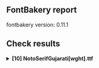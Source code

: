 ## FontBakery report

fontbakery version: 0.11.1

<h2>Check results</h2><details><summary><b>[10] NotoSerifGujarati[wght].ttf</b></summary><div><details><summary>💔 <b>ERROR:</b> Check Google Fonts glyph coverage. (<a href="https://font-bakery.readthedocs.io/en/stable/fontbakery/profiles/googlefonts.html#com.google.fonts/check/glyph_coverage">com.google.fonts/check/glyph_coverage</a>)</summary><div>


* 💔 **ERROR** Failed with ImportError: cannot import name 'unicodes_per_glyphset' from 'glyphsets.definitions' (/home/runner/work/gujarati/gujarati/venv/lib/python3.11/site-packages/glyphsets/definitions/__init__.py)
```
  File "/home/runner/work/gujarati/gujarati/venv/lib/python3.11/site-packages/fontbakery/checkrunner.py", line 170, in _exec_check
    results.extend(list(result))
                   ^^^^^^^^^^^^
  File "/home/runner/work/gujarati/gujarati/venv/lib/python3.11/site-packages/fontbakery/profiles/googlefonts.py", line 1076, in com_google_fonts_check_glyph_coverage
    glyphsets_fulfilled = get_glyphsets_fulfilled(ttFont)
                          ^^^^^^^^^^^^^^^^^^^^^^^^^^^^^^^
  File "/home/runner/work/gujarati/gujarati/venv/lib/python3.11/site-packages/fontbakery/profiles/googlefonts_conditions.py", line 748, in get_glyphsets_fulfilled
    from glyphsets.definitions import unicodes_per_glyphset, glyphset_definitions

``` [code: failed-check]
</div></details><details><summary>💔 <b>ERROR:</b> Shapes languages in all GF glyphsets. (<a href="https://font-bakery.readthedocs.io/en/stable/fontbakery/profiles/googlefonts.html#com.google.fonts/check/glyphsets/shape_languages">com.google.fonts/check/glyphsets/shape_languages</a>)</summary><div>


* 💔 **ERROR** Failed with ImportError: cannot import name 'unicodes_per_glyphset' from 'glyphsets.definitions' (/home/runner/work/gujarati/gujarati/venv/lib/python3.11/site-packages/glyphsets/definitions/__init__.py)
```
  File "/home/runner/work/gujarati/gujarati/venv/lib/python3.11/site-packages/fontbakery/checkrunner.py", line 170, in _exec_check
    results.extend(list(result))
                   ^^^^^^^^^^^^
  File "/home/runner/work/gujarati/gujarati/venv/lib/python3.11/site-packages/fontbakery/profiles/googlefonts.py", line 3543, in com_google_fonts_check_glyphsets_shape_languages
    glyphsets_fulfilled = get_glyphsets_fulfilled(ttFont)
                          ^^^^^^^^^^^^^^^^^^^^^^^^^^^^^^^
  File "/home/runner/work/gujarati/gujarati/venv/lib/python3.11/site-packages/fontbakery/profiles/googlefonts_conditions.py", line 748, in get_glyphsets_fulfilled
    from glyphsets.definitions import unicodes_per_glyphset, glyphset_definitions

``` [code: failed-check]
</div></details><details><summary>🔥 <b>FAIL:</b> Version number has increased since previous release on Google Fonts? (<a href="https://font-bakery.readthedocs.io/en/stable/fontbakery/profiles/googlefonts.html#com.google.fonts/check/version_bump">com.google.fonts/check/version_bump</a>)</summary><div>


* 🔥 **FAIL** Version number 2.106 is equal to version on **Google Fonts**.
* 🔥 **FAIL** Version number 2.106 is equal to version on google/fonts **GitHub repo**.
</div></details><details><summary>🔥 <b>FAIL:</b> Noto fonts must have an ARTICLE.en_us.html file (<a href="https://font-bakery.readthedocs.io/en/stable/fontbakery/profiles/googlefonts.html#com.google.fonts/check/description/noto_has_article">com.google.fonts/check/description/noto_has_article</a>)</summary><div>


* 🔥 **FAIL** This is a Noto font but it lacks an ARTICLE.en_us.html file [code: missing-article]
</div></details><details><summary>⚠ <b>WARN:</b> Check for codepoints not covered by METADATA subsets. (<a href="https://font-bakery.readthedocs.io/en/stable/fontbakery/profiles/googlefonts.html#com.google.fonts/check/metadata/unreachable_subsetting">com.google.fonts/check/metadata/unreachable_subsetting</a>)</summary><div>


* ⚠ **WARN** The following codepoints supported by the font are not covered by
    any subsets defined in the font's metadata file, and will never
    be served. You can solve this by either manually adding additional
    subset declarations to METADATA.pb, or by editing the glyphset
    definitions.

 * U+02C7 CARON: try adding one of: tifinagh, canadian-aboriginal, yi
 * U+02C9 MODIFIER LETTER MACRON: not included in any glyphset definition
 * U+02D8 BREVE: try adding one of: canadian-aboriginal, yi
 * U+02D9 DOT ABOVE: try adding one of: canadian-aboriginal, yi
 * U+02DB OGONEK: try adding one of: canadian-aboriginal, yi
 * U+02DD DOUBLE ACUTE ACCENT: not included in any glyphset definition
 * U+0302 COMBINING CIRCUMFLEX ACCENT: try adding one of: coptic, cherokee, tifinagh, math
 * U+0306 COMBINING BREVE: try adding one of: old-permic, tifinagh
 * U+0307 COMBINING DOT ABOVE: try adding one of: coptic, tai-le, tifinagh, syriac, canadian-aboriginal, malayalam, old-permic, math
 * U+030A COMBINING RING ABOVE: try adding syriac
 * U+030B COMBINING DOUBLE ACUTE ACCENT: try adding one of: osage, cherokee
 * U+030C COMBINING CARON: try adding one of: cherokee, tai-le
 * U+0312 COMBINING TURNED COMMA ABOVE: not included in any glyphset definition
 * U+0326 COMBINING COMMA BELOW: not included in any glyphset definition
 * U+0327 COMBINING CEDILLA: not included in any glyphset definition
 * U+0328 COMBINING OGONEK: not included in any glyphset definition
 * U+2010 HYPHEN: try adding one of: cham, syloti-nagri, coptic, kharoshthi, sora-sompeng, yi, armenian, lisu, hebrew, kaithi, kayah-li, sundanese, arabic

Or you can add the above codepoints to one of the subsets supported by the font: `cyrillic-ext`, `greek-ext`, `gujarati`, `latin`, `latin-ext` [code: unreachable-subsetting]
</div></details><details><summary>⚠ <b>WARN:</b> Ensure fonts have ScriptLangTags declared on the 'meta' table. (<a href="https://font-bakery.readthedocs.io/en/stable/fontbakery/profiles/googlefonts.html#com.google.fonts/check/meta/script_lang_tags">com.google.fonts/check/meta/script_lang_tags</a>)</summary><div>


* ⚠ **WARN** This font file does not have a 'meta' table. [code: lacks-meta-table]
</div></details><details><summary>⚠ <b>WARN:</b> Check that legacy accents aren't used in composite glyphs. (<a href="https://font-bakery.readthedocs.io/en/stable/fontbakery/profiles/universal.html#com.google.fonts/check/legacy_accents">com.google.fonts/check/legacy_accents</a>)</summary><div>


* ⚠ **WARN** Glyph "Aacute" has a legacy accent component  (acute). It needs to be replaced by a combining mark. [code: legacy-accents-component]
* ⚠ **WARN** Glyph "Abreve" has a legacy accent component  (breve). It needs to be replaced by a combining mark. [code: legacy-accents-component]
* ⚠ **WARN** Glyph "Acircumflex" has a legacy accent component  (circumflex). It needs to be replaced by a combining mark. [code: legacy-accents-component]
* ⚠ **WARN** Glyph "Adieresis" has a legacy accent component  (dieresis). It needs to be replaced by a combining mark. [code: legacy-accents-component]
* ⚠ **WARN** Glyph "Agrave" has a legacy accent component  (grave). It needs to be replaced by a combining mark. [code: legacy-accents-component]
* ⚠ **WARN** Glyph "Aogonek" has a legacy accent component  (ogonek). It needs to be replaced by a combining mark. [code: legacy-accents-component]
* ⚠ **WARN** Glyph "Atilde" has a legacy accent component  (tilde). It needs to be replaced by a combining mark. [code: legacy-accents-component]
* ⚠ **WARN** Glyph "Cacute" has a legacy accent component  (acute). It needs to be replaced by a combining mark. [code: legacy-accents-component]
* ⚠ **WARN** Glyph "Ccaron" has a legacy accent component  (caron). It needs to be replaced by a combining mark. [code: legacy-accents-component]
* ⚠ **WARN** Glyph "Cdotaccent" has a legacy accent component  (dotaccent). It needs to be replaced by a combining mark. [code: legacy-accents-component]
* ⚠ **WARN** Glyph "Dcaron" has a legacy accent component  (caron). It needs to be replaced by a combining mark. [code: legacy-accents-component]
* ⚠ **WARN** Glyph "Eacute" has a legacy accent component  (acute). It needs to be replaced by a combining mark. [code: legacy-accents-component]
* ⚠ **WARN** Glyph "Ecaron" has a legacy accent component  (caron). It needs to be replaced by a combining mark. [code: legacy-accents-component]
* ⚠ **WARN** Glyph "Ecircumflex" has a legacy accent component  (circumflex). It needs to be replaced by a combining mark. [code: legacy-accents-component]
* ⚠ **WARN** Glyph "Edieresis" has a legacy accent component  (dieresis). It needs to be replaced by a combining mark. [code: legacy-accents-component]
* ⚠ **WARN** Glyph "Edotaccent" has a legacy accent component  (dotaccent). It needs to be replaced by a combining mark. [code: legacy-accents-component]
* ⚠ **WARN** Glyph "Egrave" has a legacy accent component  (grave). It needs to be replaced by a combining mark. [code: legacy-accents-component]
* ⚠ **WARN** Glyph "Gbreve" has a legacy accent component  (breve). It needs to be replaced by a combining mark. [code: legacy-accents-component]
* ⚠ **WARN** Glyph "Gdotaccent" has a legacy accent component  (dotaccent). It needs to be replaced by a combining mark. [code: legacy-accents-component]
* ⚠ **WARN** Glyph "Iacute" has a legacy accent component  (acute). It needs to be replaced by a combining mark. [code: legacy-accents-component]
* ⚠ **WARN** Glyph "Icircumflex" has a legacy accent component  (circumflex). It needs to be replaced by a combining mark. [code: legacy-accents-component]
* ⚠ **WARN** Glyph "Idieresis" has a legacy accent component  (dieresis). It needs to be replaced by a combining mark. [code: legacy-accents-component]
* ⚠ **WARN** Glyph "Idotaccent" has a legacy accent component  (dotaccent). It needs to be replaced by a combining mark. [code: legacy-accents-component]
* ⚠ **WARN** Glyph "Igrave" has a legacy accent component  (grave). It needs to be replaced by a combining mark. [code: legacy-accents-component]
* ⚠ **WARN** Glyph "Lacute" has a legacy accent component  (acute). It needs to be replaced by a combining mark. [code: legacy-accents-component]
* ⚠ **WARN** Glyph "Nacute" has a legacy accent component  (acute). It needs to be replaced by a combining mark. [code: legacy-accents-component]
* ⚠ **WARN** Glyph "Ncaron" has a legacy accent component  (caron). It needs to be replaced by a combining mark. [code: legacy-accents-component]
* ⚠ **WARN** Glyph "Ntilde" has a legacy accent component  (tilde). It needs to be replaced by a combining mark. [code: legacy-accents-component]
* ⚠ **WARN** Glyph "Oacute" has a legacy accent component  (acute). It needs to be replaced by a combining mark. [code: legacy-accents-component]
* ⚠ **WARN** Glyph "Ocircumflex" has a legacy accent component  (circumflex). It needs to be replaced by a combining mark. [code: legacy-accents-component]
* ⚠ **WARN** Glyph "Odieresis" has a legacy accent component  (dieresis). It needs to be replaced by a combining mark. [code: legacy-accents-component]
* ⚠ **WARN** Glyph "Ograve" has a legacy accent component  (grave). It needs to be replaced by a combining mark. [code: legacy-accents-component]
* ⚠ **WARN** Glyph "Ohungarumlaut" has a legacy accent component  (hungarumlaut). It needs to be replaced by a combining mark. [code: legacy-accents-component]
* ⚠ **WARN** Glyph "Otilde" has a legacy accent component  (tilde). It needs to be replaced by a combining mark. [code: legacy-accents-component]
* ⚠ **WARN** Glyph "Racute" has a legacy accent component  (acute). It needs to be replaced by a combining mark. [code: legacy-accents-component]
* ⚠ **WARN** Glyph "Rcaron" has a legacy accent component  (caron). It needs to be replaced by a combining mark. [code: legacy-accents-component]
* ⚠ **WARN** Glyph "Sacute" has a legacy accent component  (acute). It needs to be replaced by a combining mark. [code: legacy-accents-component]
* ⚠ **WARN** Glyph "Scaron" has a legacy accent component  (caron). It needs to be replaced by a combining mark. [code: legacy-accents-component]
* ⚠ **WARN** Glyph "Scedilla" has a legacy accent component  (cedilla). It needs to be replaced by a combining mark. [code: legacy-accents-component]
* ⚠ **WARN** Glyph "Tcaron" has a legacy accent component  (caron). It needs to be replaced by a combining mark. [code: legacy-accents-component]
* ⚠ **WARN** Glyph "Uacute" has a legacy accent component  (acute). It needs to be replaced by a combining mark. [code: legacy-accents-component]
* ⚠ **WARN** Glyph "Ubreve" has a legacy accent component  (breve). It needs to be replaced by a combining mark. [code: legacy-accents-component]
* ⚠ **WARN** Glyph "Ucircumflex" has a legacy accent component  (circumflex). It needs to be replaced by a combining mark. [code: legacy-accents-component]
* ⚠ **WARN** Glyph "Udieresis" has a legacy accent component  (dieresis). It needs to be replaced by a combining mark. [code: legacy-accents-component]
* ⚠ **WARN** Glyph "Ugrave" has a legacy accent component  (grave). It needs to be replaced by a combining mark. [code: legacy-accents-component]
* ⚠ **WARN** Glyph "Uhungarumlaut" has a legacy accent component  (hungarumlaut). It needs to be replaced by a combining mark. [code: legacy-accents-component]
* ⚠ **WARN** Glyph "Uring" has a legacy accent component  (ring). It needs to be replaced by a combining mark. [code: legacy-accents-component]
* ⚠ **WARN** Glyph "Wacute" has a legacy accent component  (acute). It needs to be replaced by a combining mark. [code: legacy-accents-component]
* ⚠ **WARN** Glyph "Wcircumflex" has a legacy accent component  (circumflex). It needs to be replaced by a combining mark. [code: legacy-accents-component]
* ⚠ **WARN** Glyph "Wdieresis" has a legacy accent component  (dieresis). It needs to be replaced by a combining mark. [code: legacy-accents-component]
* ⚠ **WARN** Glyph "Wgrave" has a legacy accent component  (grave). It needs to be replaced by a combining mark. [code: legacy-accents-component]
* ⚠ **WARN** Glyph "Yacute" has a legacy accent component  (acute). It needs to be replaced by a combining mark. [code: legacy-accents-component]
* ⚠ **WARN** Glyph "Ycircumflex" has a legacy accent component  (circumflex). It needs to be replaced by a combining mark. [code: legacy-accents-component]
* ⚠ **WARN** Glyph "Ydieresis" has a legacy accent component  (dieresis). It needs to be replaced by a combining mark. [code: legacy-accents-component]
* ⚠ **WARN** Glyph "Ygrave" has a legacy accent component  (grave). It needs to be replaced by a combining mark. [code: legacy-accents-component]
* ⚠ **WARN** Glyph "Zacute" has a legacy accent component  (acute). It needs to be replaced by a combining mark. [code: legacy-accents-component]
* ⚠ **WARN** Glyph "Zcaron" has a legacy accent component  (caron). It needs to be replaced by a combining mark. [code: legacy-accents-component]
* ⚠ **WARN** Glyph "Zdotaccent" has a legacy accent component  (dotaccent). It needs to be replaced by a combining mark. [code: legacy-accents-component]
* ⚠ **WARN** Glyph "aacute" has a legacy accent component  (acute). It needs to be replaced by a combining mark. [code: legacy-accents-component]
* ⚠ **WARN** Glyph "abreve" has a legacy accent component  (breve). It needs to be replaced by a combining mark. [code: legacy-accents-component]
* ⚠ **WARN** Glyph "acircumflex" has a legacy accent component  (circumflex). It needs to be replaced by a combining mark. [code: legacy-accents-component]
* ⚠ **WARN** Glyph "acutecomb" has a legacy accent component  (acute). It needs to be replaced by a combining mark. [code: legacy-accents-component]
* ⚠ **WARN** Glyph "adieresis" has a legacy accent component  (dieresis). It needs to be replaced by a combining mark. [code: legacy-accents-component]
* ⚠ **WARN** Glyph "agrave" has a legacy accent component  (grave). It needs to be replaced by a combining mark. [code: legacy-accents-component]
* ⚠ **WARN** Glyph "aogonek" has a legacy accent component  (ogonek). It needs to be replaced by a combining mark. [code: legacy-accents-component]
* ⚠ **WARN** Glyph "aring" has a legacy accent component  (ring). It needs to be replaced by a combining mark. [code: legacy-accents-component]
* ⚠ **WARN** Glyph "atilde" has a legacy accent component  (tilde). It needs to be replaced by a combining mark. [code: legacy-accents-component]
* ⚠ **WARN** Glyph "uni0306" has a legacy accent component  (breve). It needs to be replaced by a combining mark. [code: legacy-accents-component]
* ⚠ **WARN** Glyph "cacute" has a legacy accent component  (acute). It needs to be replaced by a combining mark. [code: legacy-accents-component]
* ⚠ **WARN** Glyph "uni030C" has a legacy accent component  (caron). It needs to be replaced by a combining mark. [code: legacy-accents-component]
* ⚠ **WARN** Glyph "ccaron" has a legacy accent component  (caron). It needs to be replaced by a combining mark. [code: legacy-accents-component]
* ⚠ **WARN** Glyph "ccedilla" has a legacy accent component  (cedilla). It needs to be replaced by a combining mark. [code: legacy-accents-component]
* ⚠ **WARN** Glyph "cdotaccent" has a legacy accent component  (dotaccent). It needs to be replaced by a combining mark. [code: legacy-accents-component]
* ⚠ **WARN** Glyph "uni0302" has a legacy accent component  (circumflex). It needs to be replaced by a combining mark. [code: legacy-accents-component]
* ⚠ **WARN** Glyph "uni0308" has a legacy accent component  (dieresis). It needs to be replaced by a combining mark. [code: legacy-accents-component]
* ⚠ **WARN** Glyph "uni0307" has a legacy accent component  (dotaccent). It needs to be replaced by a combining mark. [code: legacy-accents-component]
* ⚠ **WARN** Glyph "eacute" has a legacy accent component  (acute). It needs to be replaced by a combining mark. [code: legacy-accents-component]
* ⚠ **WARN** Glyph "ecaron" has a legacy accent component  (caron). It needs to be replaced by a combining mark. [code: legacy-accents-component]
* ⚠ **WARN** Glyph "ecircumflex" has a legacy accent component  (circumflex). It needs to be replaced by a combining mark. [code: legacy-accents-component]
* ⚠ **WARN** Glyph "edieresis" has a legacy accent component  (dieresis). It needs to be replaced by a combining mark. [code: legacy-accents-component]
* ⚠ **WARN** Glyph "edotaccent" has a legacy accent component  (dotaccent). It needs to be replaced by a combining mark. [code: legacy-accents-component]
* ⚠ **WARN** Glyph "egrave" has a legacy accent component  (grave). It needs to be replaced by a combining mark. [code: legacy-accents-component]
* ⚠ **WARN** Glyph "gbreve" has a legacy accent component  (breve). It needs to be replaced by a combining mark. [code: legacy-accents-component]
* ⚠ **WARN** Glyph "gdotaccent" has a legacy accent component  (dotaccent). It needs to be replaced by a combining mark. [code: legacy-accents-component]
* ⚠ **WARN** Glyph "gravecomb" has a legacy accent component  (grave). It needs to be replaced by a combining mark. [code: legacy-accents-component]
* ⚠ **WARN** Glyph "uni030B" has a legacy accent component  (hungarumlaut). It needs to be replaced by a combining mark. [code: legacy-accents-component]
* ⚠ **WARN** Glyph "iacute" has a legacy accent component  (acute). It needs to be replaced by a combining mark. [code: legacy-accents-component]
* ⚠ **WARN** Glyph "icircumflex" has a legacy accent component  (circumflex). It needs to be replaced by a combining mark. [code: legacy-accents-component]
* ⚠ **WARN** Glyph "idieresis" has a legacy accent component  (dieresis). It needs to be replaced by a combining mark. [code: legacy-accents-component]
* ⚠ **WARN** Glyph "igrave" has a legacy accent component  (grave). It needs to be replaced by a combining mark. [code: legacy-accents-component]
* ⚠ **WARN** Glyph "lacute" has a legacy accent component  (acute). It needs to be replaced by a combining mark. [code: legacy-accents-component]
* ⚠ **WARN** Glyph "nacute" has a legacy accent component  (acute). It needs to be replaced by a combining mark. [code: legacy-accents-component]
* ⚠ **WARN** Glyph "ncaron" has a legacy accent component  (caron). It needs to be replaced by a combining mark. [code: legacy-accents-component]
* ⚠ **WARN** Glyph "ntilde" has a legacy accent component  (tilde). It needs to be replaced by a combining mark. [code: legacy-accents-component]
* ⚠ **WARN** Glyph "oacute" has a legacy accent component  (acute). It needs to be replaced by a combining mark. [code: legacy-accents-component]
* ⚠ **WARN** Glyph "ocircumflex" has a legacy accent component  (circumflex). It needs to be replaced by a combining mark. [code: legacy-accents-component]
* ⚠ **WARN** Glyph "odieresis" has a legacy accent component  (dieresis). It needs to be replaced by a combining mark. [code: legacy-accents-component]
* ⚠ **WARN** Glyph "ograve" has a legacy accent component  (grave). It needs to be replaced by a combining mark. [code: legacy-accents-component]
* ⚠ **WARN** Glyph "ohungarumlaut" has a legacy accent component  (hungarumlaut). It needs to be replaced by a combining mark. [code: legacy-accents-component]
* ⚠ **WARN** Glyph "otilde" has a legacy accent component  (tilde). It needs to be replaced by a combining mark. [code: legacy-accents-component]
* ⚠ **WARN** Glyph "racute" has a legacy accent component  (acute). It needs to be replaced by a combining mark. [code: legacy-accents-component]
* ⚠ **WARN** Glyph "rcaron" has a legacy accent component  (caron). It needs to be replaced by a combining mark. [code: legacy-accents-component]
* ⚠ **WARN** Glyph "uni030A" has a legacy accent component  (ring). It needs to be replaced by a combining mark. [code: legacy-accents-component]
* ⚠ **WARN** Glyph "sacute" has a legacy accent component  (acute). It needs to be replaced by a combining mark. [code: legacy-accents-component]
* ⚠ **WARN** Glyph "scaron" has a legacy accent component  (caron). It needs to be replaced by a combining mark. [code: legacy-accents-component]
* ⚠ **WARN** Glyph "scedilla" has a legacy accent component  (cedilla). It needs to be replaced by a combining mark. [code: legacy-accents-component]
* ⚠ **WARN** Glyph "tildecomb" has a legacy accent component  (tilde). It needs to be replaced by a combining mark. [code: legacy-accents-component]
* ⚠ **WARN** Glyph "uacute" has a legacy accent component  (acute). It needs to be replaced by a combining mark. [code: legacy-accents-component]
* ⚠ **WARN** Glyph "ubreve" has a legacy accent component  (breve). It needs to be replaced by a combining mark. [code: legacy-accents-component]
* ⚠ **WARN** Glyph "ucircumflex" has a legacy accent component  (circumflex). It needs to be replaced by a combining mark. [code: legacy-accents-component]
* ⚠ **WARN** Glyph "udieresis" has a legacy accent component  (dieresis). It needs to be replaced by a combining mark. [code: legacy-accents-component]
* ⚠ **WARN** Glyph "ugrave" has a legacy accent component  (grave). It needs to be replaced by a combining mark. [code: legacy-accents-component]
* ⚠ **WARN** Glyph "uhungarumlaut" has a legacy accent component  (hungarumlaut). It needs to be replaced by a combining mark. [code: legacy-accents-component]
* ⚠ **WARN** Glyph "uogonek" has a legacy accent component  (ogonek). It needs to be replaced by a combining mark. [code: legacy-accents-component]
* ⚠ **WARN** Glyph "uring" has a legacy accent component  (ring). It needs to be replaced by a combining mark. [code: legacy-accents-component]
* ⚠ **WARN** Glyph "wacute" has a legacy accent component  (acute). It needs to be replaced by a combining mark. [code: legacy-accents-component]
* ⚠ **WARN** Glyph "wcircumflex" has a legacy accent component  (circumflex). It needs to be replaced by a combining mark. [code: legacy-accents-component]
* ⚠ **WARN** Glyph "wdieresis" has a legacy accent component  (dieresis). It needs to be replaced by a combining mark. [code: legacy-accents-component]
* ⚠ **WARN** Glyph "wgrave" has a legacy accent component  (grave). It needs to be replaced by a combining mark. [code: legacy-accents-component]
* ⚠ **WARN** Glyph "yacute" has a legacy accent component  (acute). It needs to be replaced by a combining mark. [code: legacy-accents-component]
* ⚠ **WARN** Glyph "ycircumflex" has a legacy accent component  (circumflex). It needs to be replaced by a combining mark. [code: legacy-accents-component]
* ⚠ **WARN** Glyph "ydieresis" has a legacy accent component  (dieresis). It needs to be replaced by a combining mark. [code: legacy-accents-component]
* ⚠ **WARN** Glyph "ygrave" has a legacy accent component  (grave). It needs to be replaced by a combining mark. [code: legacy-accents-component]
* ⚠ **WARN** Glyph "zacute" has a legacy accent component  (acute). It needs to be replaced by a combining mark. [code: legacy-accents-component]
* ⚠ **WARN** Glyph "zcaron" has a legacy accent component  (caron). It needs to be replaced by a combining mark. [code: legacy-accents-component]
* ⚠ **WARN** Glyph "zdotaccent" has a legacy accent component  (dotaccent). It needs to be replaced by a combining mark. [code: legacy-accents-component]
</div></details><details><summary>⚠ <b>WARN:</b> Does the font contain a soft hyphen? (<a href="https://font-bakery.readthedocs.io/en/stable/fontbakery/profiles/universal.html#com.google.fonts/check/soft_hyphen">com.google.fonts/check/soft_hyphen</a>)</summary><div>


* ⚠ **WARN** This font has a 'Soft Hyphen' character. [code: softhyphen]
</div></details><details><summary>⚠ <b>WARN:</b> Are there any misaligned on-curve points? (<a href="https://font-bakery.readthedocs.io/en/stable/fontbakery/profiles/Outline Correctness Checks.html#com.google.fonts/check/outline_alignment_miss">com.google.fonts/check/outline_alignment_miss</a>)</summary><div>


* ⚠ **WARN** The following glyphs have on-curve points which have potentially incorrect y coordinates:

	* two (U+0032): X=72.0,Y=590.0 (should be at cap-height 592?)

	* three (U+0033): X=70.0,Y=590.0 (should be at cap-height 592?)

	* three (U+0033): X=334.5,Y=1.0 (should be at baseline 0?)

	* five (U+0035): X=408.0,Y=593.0 (should be at cap-height 592?)

	* five (U+0035): X=328.0,Y=0.5 (should be at baseline 0?)

	* nine (U+0039): X=139.0,Y=2.0 (should be at baseline 0?)

	* C (U+0043): X=457.5,Y=0.5 (should be at baseline 0?)

	* G (U+0047): X=519.0,Y=1.5 (should be at baseline 0?)

	* V (U+0056): X=580.0,Y=594.0 (should be at cap-height 592?)

	* W (U+0057): X=943.0,Y=594.0 (should be at cap-height 592?)

	* Y (U+0059): X=533.0,Y=594.0 (should be at cap-height 592?)

	* a (U+0061): X=182.0,Y=536.5 (should be at x-height 536?)

	* c (U+0063): X=360.0,Y=535.0 (should be at x-height 536?)

	* g (U+0067): X=161.0,Y=-0.5 (should be at baseline 0?)

	* m (U+006D): X=424.5,Y=537.0 (should be at x-height 536?)

	* q (U+0071): X=412.5,Y=0.5 (should be at baseline 0?)

	* s (U+0073): X=123.0,Y=2.0 (should be at baseline 0?)

	* cent (U+00A2): X=472.0,Y=593.0 (should be at cap-height 592?)

	* sterling (U+00A3): X=77.0,Y=1.0 (should be at baseline 0?)

	* sterling (U+00A3): X=457.5,Y=1.5 (should be at baseline 0?)

	* yen (U+00A5): X=469.0,Y=594.0 (should be at cap-height 592?)

	* section (U+00A7): X=101.0,Y=2.0 (should be at baseline 0?)

	* Ccedilla (U+00C7): X=457.5,Y=0.5 (should be at baseline 0?)

	* Oslash (U+00D8): X=287.0,Y=-1.0 (should be at baseline 0?)

	* Yacute (U+00DD): X=533.0,Y=594.0 (should be at cap-height 592?)

	* germandbls (U+00DF): X=352.5,Y=2.0 (should be at baseline 0?)

	* Cacute (U+0106): X=457.5,Y=0.5 (should be at baseline 0?)

	* Cdotaccent (U+010A): X=457.5,Y=0.5 (should be at baseline 0?)

	* Ccaron (U+010C): X=457.5,Y=0.5 (should be at baseline 0?)

	* dcroat (U+0111): X=412.0,Y=593.0 (should be at cap-height 592?)

	* dcroat (U+0111): X=241.0,Y=593.0 (should be at cap-height 592?)

	* dcroat (U+0111): X=597.0,Y=593.0 (should be at cap-height 592?)

	* dcroat (U+0111): X=506.0,Y=593.0 (should be at cap-height 592?)

	* Gbreve (U+011E): X=519.0,Y=1.5 (should be at baseline 0?)

	* gbreve (U+011F): X=161.0,Y=-0.5 (should be at baseline 0?)

	* Gdotaccent (U+0120): X=519.0,Y=1.5 (should be at baseline 0?)

	* gdotaccent (U+0121): X=161.0,Y=-0.5 (should be at baseline 0?)

	* uni0122 (U+0122): X=519.0,Y=1.5 (should be at baseline 0?)

	* uni0123 (U+0123): X=161.0,Y=-0.5 (should be at baseline 0?)

	* hbar (U+0127): X=108.0,Y=593.0 (should be at cap-height 592?)

	* hbar (U+0127): X=17.0,Y=593.0 (should be at cap-height 592?)

	* hbar (U+0127): X=373.0,Y=593.0 (should be at cap-height 592?)

	* hbar (U+0127): X=202.0,Y=593.0 (should be at cap-height 592?)

	* sacute (U+015B): X=123.0,Y=2.0 (should be at baseline 0?)

	* scedilla (U+015F): X=123.0,Y=2.0 (should be at baseline 0?)

	* scaron (U+0161): X=123.0,Y=2.0 (should be at baseline 0?)

	* Wcircumflex (U+0174): X=943.0,Y=594.0 (should be at cap-height 592?)

	* Ycircumflex (U+0176): X=533.0,Y=594.0 (should be at cap-height 592?)

	* Ydieresis (U+0178): X=533.0,Y=594.0 (should be at cap-height 592?)

	* uni0219 (U+0219): X=123.0,Y=2.0 (should be at baseline 0?)

	* uni0A87 (U+0A87): X=462.0,Y=591.5 (should be at cap-height 592?)

	* uni0A89 (U+0A89): X=83.0,Y=591.5 (should be at cap-height 592?)

	* uni0A8A (U+0A8A): X=83.0,Y=591.5 (should be at cap-height 592?)

	* uni0A8A (U+0A8A): X=655.0,Y=592.5 (should be at cap-height 592?)

	* uni0A9B (U+0A9B): X=122.0,Y=591.5 (should be at cap-height 592?)

	* uni0A9F (U+0A9F): X=281.0,Y=-2.0 (should be at baseline 0?)

	* uni0A9F (U+0A9F): X=281.0,Y=-2.0 (should be at baseline 0?)

	* uni0AA3 (U+0AA3): X=307.0,Y=591.0 (should be at cap-height 592?)

	* uni0AA3 (U+0AA3): X=340.0,Y=593.0 (should be at cap-height 592?)

	* uni0AA6 (U+0AA6): X=330.0,Y=590.0 (should be at cap-height 592?)

	* uni0AAB (U+0AAB): X=200.5,Y=1.0 (should be at baseline 0?)

	* uni0AB0 (U+0AB0): X=112.0,Y=592.5 (should be at cap-height 592?)

	* uni0AB8 (U+0AB8): X=92.5,Y=593.0 (should be at cap-height 592?)

	* uni0AB9 (U+0AB9): X=513.0,Y=-1.0 (should be at baseline 0?)

	* uni0AD0 (U+0AD0): X=170.0,Y=590.0 (should be at cap-height 592?)

	* uni0AEA (U+0AEA): X=29.0,Y=591.5 (should be at cap-height 592?)

	* uni0AEB (U+0AEB): X=6.0,Y=590.0 (should be at cap-height 592?)

	* uni0AED (U+0AED): X=263.0,Y=-2.0 (should be at baseline 0?)

	* uni0AED (U+0AED): X=229.0,Y=594.0 (should be at cap-height 592?)

	* uni0AED (U+0AED): X=263.0,Y=-2.0 (should be at baseline 0?)

	* uni0AEF (U+0AEF): X=435.0,Y=2.0 (should be at baseline 0?)

	* Wgrave (U+1E80): X=943.0,Y=594.0 (should be at cap-height 592?)

	* Wacute (U+1E82): X=943.0,Y=594.0 (should be at cap-height 592?)

	* Wdieresis (U+1E84): X=943.0,Y=594.0 (should be at cap-height 592?)

	* Ygrave (U+1EF2): X=533.0,Y=594.0 (should be at cap-height 592?)

	* quoteright (U+2019): X=114.0,Y=590.0 (should be at cap-height 592?)

	* quotesinglbase (U+201A): X=114.0,Y=1.0 (should be at baseline 0?)

	* quotedblright (U+201D): X=310.0,Y=590.0 (should be at cap-height 592?)

	* quotedblright (U+201D): X=114.0,Y=590.0 (should be at cap-height 592?)

	* quotedblbase (U+201E): X=314.0,Y=1.0 (should be at baseline 0?)

	* quotedblbase (U+201E): X=114.0,Y=1.0 (should be at baseline 0?) [code: found-misalignments]
</div></details><details><summary>⚠ <b>WARN:</b> Ensure soft_dotted characters lose their dot when combined with marks that replace the dot. (<a href="https://font-bakery.readthedocs.io/en/stable/fontbakery/profiles/Shaping Checks.html#com.google.fonts/check/soft_dotted">com.google.fonts/check/soft_dotted</a>)</summary><div>


* ⚠ **WARN** The dot of soft dotted characters used in orthographies _must_ disappear in the following strings: į̀ į́ į̂ į̃ į̄ į̌

The dot of soft dotted characters _should_ disappear in other cases, for example: į̆ į̇ į̈ į̊ į̋ į̒ į̦̀ į̦́ į̦̂ į̦̃ į̦̄ į̦̆ į̦̇ į̦̈ į̦̊ į̦̋ į̦̌ į̦̒ į̧̀ į̧́

Your font fully covers the following languages that require the soft-dotted feature: Dutch (Latn, 31,709,104 speakers), Lithuanian (Latn, 2,357,094 speakers). 

Your font does *not* cover the following languages that require the soft-dotted feature: Koonzime (Latn, 40,000 speakers), Mundani (Latn, 34,000 speakers), Navajo (Latn, 166,319 speakers), Dan (Latn, 1,099,244 speakers), Nzakara (Latn, 50,000 speakers), Bete-Bendi (Latn, 100,000 speakers), Basaa (Latn, 332,940 speakers), Mfumte (Latn, 79,000 speakers), Nateni (Latn, 100,000 speakers), Avokaya (Latn, 100,000 speakers), Kom (Latn, 360,685 speakers), Kpelle, Guinea (Latn, 622,000 speakers), Ma’di (Latn, 584,000 speakers), Dii (Latn, 71,000 speakers), South Central Banda (Latn, 244,000 speakers), Lugbara (Latn, 2,200,000 speakers), Ijo, Southeast (Latn, 2,471,000 speakers), Ngbaka (Latn, 1,020,000 speakers), Fur (Latn, 1,230,163 speakers), Makaa (Latn, 221,000 speakers), Belarusian (Cyrl, 10,064,517 speakers), Sar (Latn, 500,000 speakers), Ukrainian (Cyrl, 29,273,587 speakers), Ejagham (Latn, 120,000 speakers), Mango (Latn, 77,000 speakers), Southern Kisi (Latn, 360,000 speakers), Zapotec (Latn, 490,000 speakers), Igbo (Latn, 27,823,640 speakers), Aghem (Latn, 38,843 speakers), Yala (Latn, 200,000 speakers), Bafut (Latn, 158,146 speakers), Ekpeye (Latn, 226,000 speakers), Gulay (Latn, 250,478 speakers), Cicipu (Latn, 44,000 speakers), Ebira (Latn, 2,200,000 speakers). [code: soft-dotted]
</div></details><br></div></details>

### Summary

| 💔 ERROR | ☠ FATAL | 🔥 FAIL | ⚠ WARN | 💤 SKIP | ℹ INFO | 🍞 PASS | 🔎 DEBUG |
|:-----:|:-----:|:-----:|:-----:|:-----:|:-----:|:-----:|:-----:|
| 2 | 0 | 2 | 6 | 103 | 8 | 139 | 0 |
| 1% | 0% | 1% | 2% | 40% | 3% | 53% | 0% |

**Note:** The following loglevels were omitted in this report:
* **SKIP**
* **INFO**
* **PASS**
* **DEBUG**
